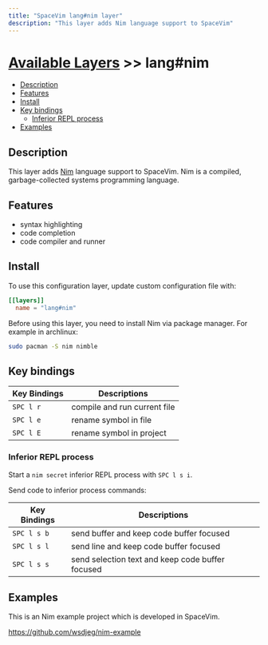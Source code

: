 ```yaml
---
title: "SpaceVim lang#nim layer"
description: "This layer adds Nim language support to SpaceVim"
---
```


# [Available Layers](../../) >> lang#nim

<!-- vim-markdown-toc GFM -->

- [Description](#description)
- [Features](#features)
- [Install](#install)
- [Key bindings](#key-bindings)
  - [Inferior REPL process](#inferior-repl-process)
- [Examples](#examples)

<!-- vim-markdown-toc -->

## Description

This layer adds [Nim](https://github.com/nim-lang/Nim) language support to SpaceVim.
Nim is a compiled, garbage-collected systems programming language.

## Features

- syntax highlighting
- code completion
- code compiler and runner

## Install

To use this configuration layer, update custom configuration file with:

```toml
[[layers]]
  name = "lang#nim"
```

Before using this layer, you need to install Nim via package manager. For example in archlinux:

```sh
sudo pacman -S nim nimble
```

## Key bindings

| Key Bindings | Descriptions                 |
| ------------ | ---------------------------- |
| `SPC l r`    | compile and run current file |
| `SPC l e`    | rename symbol in file        |
| `SPC l E`    | rename symbol in project     |

### Inferior REPL process

Start a `nim secret` inferior REPL process with `SPC l s i`.

Send code to inferior process commands:

| Key Bindings | Descriptions                                     |
| ------------ | ------------------------------------------------ |
| `SPC l s b`  | send buffer and keep code buffer focused         |
| `SPC l s l`  | send line and keep code buffer focused           |
| `SPC l s s`  | send selection text and keep code buffer focused |

## Examples

This is an Nim example project which is developed in SpaceVim.

<https://github.com/wsdjeg/nim-example>

